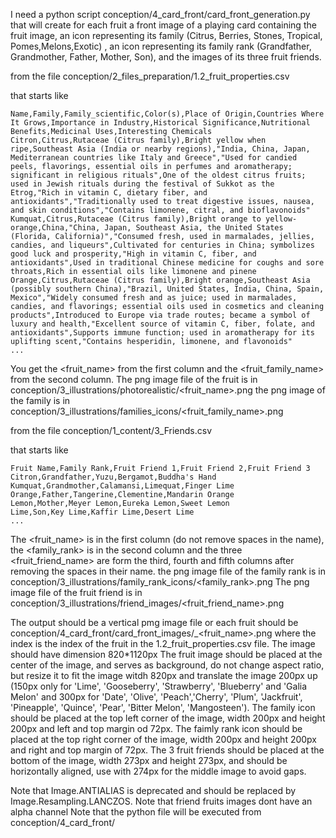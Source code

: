 I need a python script conception/4_card_front/card_front_generation.py that will create for each fruit a front image of a playing card containing the fruit image, an icon representing its family (Citrus, Berries, Stones, Tropical, Pomes,Melons,Exotic) , an icon representing its family rank (Grandfather, Grandmother, Father, Mother, Son), and the images of its three fruit friends.

from the file conception/2_files_preparation/1.2_fruit_properties.csv

that starts like
```
Name,Family,Family_scientific,Color(s),Place of Origin,Countries Where It Grows,Importance in Industry,Historical Significance,Nutritional Benefits,Medicinal Uses,Interesting Chemicals
Citron,Citrus,Rutaceae (Citrus family),Bright yellow when ripe,Southeast Asia (India or nearby regions),"India, China, Japan, Mediterranean countries like Italy and Greece","Used for candied peels, flavorings, essential oils in perfumes and aromatherapy; significant in religious rituals",One of the oldest citrus fruits; used in Jewish rituals during the festival of Sukkot as the Etrog,"Rich in vitamin C, dietary fiber, and antioxidants","Traditionally used to treat digestive issues, nausea, and skin conditions","Contains limonene, citral, and bioflavonoids"
Kumquat,Citrus,Rutaceae (Citrus family),Bright orange to yellow-orange,China,"China, Japan, Southeast Asia, the United States (Florida, California)","Consumed fresh, used in marmalades, jellies, candies, and liqueurs",Cultivated for centuries in China; symbolizes good luck and prosperity,"High in vitamin C, fiber, and antioxidants",Used in traditional Chinese medicine for coughs and sore throats,Rich in essential oils like limonene and pinene
Orange,Citrus,Rutaceae (Citrus family),Bright orange,Southeast Asia (possibly southern China),"Brazil, United States, India, China, Spain, Mexico","Widely consumed fresh and as juice; used in marmalades, candies, and flavorings; essential oils used in cosmetics and cleaning products",Introduced to Europe via trade routes; became a symbol of luxury and health,"Excellent source of vitamin C, fiber, folate, and antioxidants",Supports immune function; used in aromatherapy for its uplifting scent,"Contains hesperidin, limonene, and flavonoids"
...
```
You get the <fruit_name> from the first column and the <fruit_family_name> from the second column.
The png image file of the fruit is in conception/3_illustrations/photorealistic/<fruit_name>.png
the png image of the family is in conception/3_illustrations/families_icons/<fruit_family_name>.png


from the file conception/1_content/3_Friends.csv

that starts like
```
Fruit Name,Family Rank,Fruit Friend 1,Fruit Friend 2,Fruit Friend 3
Citron,Grandfather,Yuzu,Bergamot,Buddha's Hand
Kumquat,Grandmother,Calamansi,Limequat,Finger Lime
Orange,Father,Tangerine,Clementine,Mandarin Orange
Lemon,Mother,Meyer Lemon,Eureka Lemon,Sweet Lemon
Lime,Son,Key Lime,Kaffir Lime,Desert Lime
...
```
The <fruit_name> is in the first column (do not remove spaces in the name), the <family_rank> is in the second column and the three <fruit_friend_name> are form the third, fourth and fifth columns after removing the spaces in their name.
the png image file of the family rank is in conception/3_illustrations/family_rank_icons/<family_rank>.png
The png image file of the fruit friend is in conception/3_illustrations/friend_images/<fruit_friend_name>.png

The output should be a vertical pmg image file  or each fruit should be conception/4_card_front/card_front_images/<index>_<fruit_name>.png  where the index is the index of the fruit in the 1.2_fruit_properties.csv file.
The image should have dimension 820*1120px
The fruit image should be placed at the center of the image, and serves as background, do not change aspect ratio, but resize it to fit the image witdh 820px and translate the image 200px up (150px only for 'Lime', 'Gooseberry', 'Strawberry', 'Blueberry' and 'Galia Melon' and 300px for 'Date', 'Olive', 'Peach','Cherry', 'Plum', 'Jackfruit', 'Pineapple', 'Quince', 'Pear', 'Bitter Melon', 'Mangosteen').
The family icon should be placed at the top left corner of the image, width 200px and height 200px and left and top margin od 72px.
The faimly rank icon should be placed at the top right corner of the image, width 200px and height 200px and right and top margin of 72px.
The 3 fruit friends should be placed at the bottom of the image, width 273px and height 273px, and should be horizontally aligned, use with 274px for the middle image to avoid gaps.

Note that Image.ANTIALIAS is deprecated and should be replaced by Image.Resampling.LANCZOS.
Note that friend fruits images dont have an alpha channel 
Note that the python file will be executed from conception/4_card_front/
